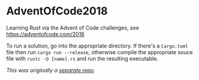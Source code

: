 # AdventOfCode2018

Learning Rust via the Advent of Code challenges, see https://adventofcode.com/2018

To run a solution, go into the appropriate directory. If there's a `Cargo.toml` file then run `cargo run --release`, otherwise compile the appropriate souce file with `rustc -O [name].rs` and run the resulting executable.

_This was originally a [separate repo](https://github.com/btabram/AdventOfCode2018)._